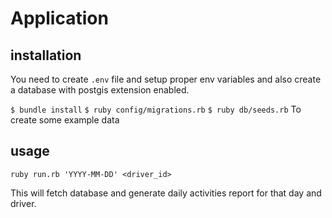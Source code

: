 # Application

## installation

You need to create `.env` file and setup proper env variables and also create a database with postgis extension enabled.

`$ bundle install`
`$ ruby config/migrations.rb`
`$ ruby db/seeds.rb` To create some example data

## usage

`ruby run.rb 'YYYY-MM-DD' <driver_id>`

This will fetch database and generate daily activities report for that
day and driver.
